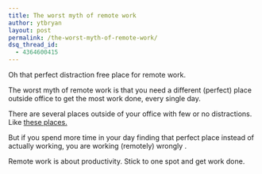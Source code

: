 ```yaml
---
title: The worst myth of remote work
author: ytbryan
layout: post
permalink: /the-worst-myth-of-remote-work/
dsq_thread_id:
  - 4364600415
---
```

Oh that perfect distraction free place for remote work. 

The worst myth of remote work is that you need a different (perfect) place outside office to get the most work done, every single day. 

There are several places outside of your office with few or no distractions. Like [these places. ][1]

But if you spend more time in your day finding that perfect place instead of actually working, you are working (remotely) wrongly .

Remote work is about productivity. Stick to one spot and get work done.

 [1]: /best-places-to-get-work-done